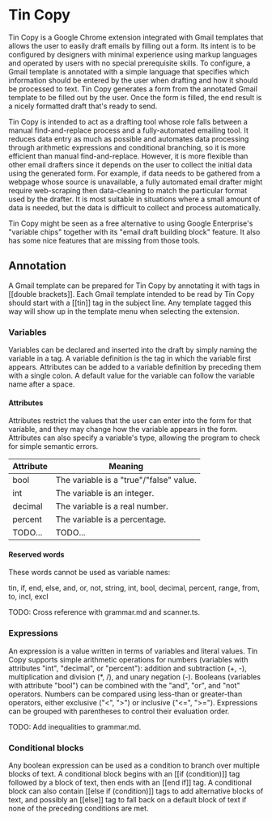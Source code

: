 # Tin Copy
Tin Copy is a Google Chrome extension integrated with Gmail templates that allows the user to easily draft emails by filling out a form. Its intent is to be configured by designers with minimal experience using markup languages and operated by users with no special prerequisite skills. To configure, a Gmail template is annotated with a simple language that specifies which information should be entered by the user when drafting and how it should be processed to text. Tin Copy generates a form from the annotated Gmail template to be filled out by the user. Once the form is filled, the end result is a nicely formatted draft that's ready to send.

Tin Copy is intended to act as a drafting tool whose role falls between a manual find-and-replace process and a fully-automated emailing tool. It reduces data entry as much as possible and automates data processing through arithmetic expressions and conditional branching, so it is more efficient than manual find-and-replace. However, it is more flexible than other email drafters since it depends on the user to collect the initial data using the generated form. For example, if data needs to be gathered from a webpage whose source is unavailable, a fully automated email drafter might require web-scraping then data-cleaning to match the particular format used by the drafter. It is most suitable in situations where a small amount of data is needed, but the data is difficult to collect and process automatically. 

Tin Copy might be seen as a free alternative to using Google Enterprise's "variable chips" together with its "email draft building block" feature. It also has some nice features that are missing from those tools.

## Annotation
A Gmail template can be prepared for Tin Copy by annotating it with tags in \[\[double brackets\]\]. Each Gmail template intended to be read by Tin Copy should start with a \[\[tin\]\] tag in the subject line. Any template tagged this way will show up in the template menu when selecting the extension. 

### Variables
Variables can be declared and inserted into the draft by simply naming the variable in a tag. A variable definition is the tag in which the variable first appears. Attributes can be added to a variable definition by preceding them with a single colon. A default value for the variable can follow the variable name after a space. 

#### Attributes
Attributes restrict the values that the user can enter into the form for that variable, and they may change how the variable appears in the form. Attributes can also specify a variable's type, allowing the program to check for simple semantic errors.

| Attribute | Meaning |
| --- | --- |
| bool | The variable is a "true"/"false" value. |
| int | The variable is an integer. |
| decimal | The variable is a real number. |
| percent | The variable is a percentage. |
| TODO... | TODO... |

#### Reserved words 
These words cannot be used as variable names:

tin, if, end, else, and, or, not, string, int, bool, decimal, percent, range, from, to, incl, excl

TODO: Cross reference with grammar.md and scanner.ts.

### Expressions
An expression is a value written in terms of variables and literal values. Tin Copy supports simple arithmetic operations for numbers (variables with attributes "int", "decimal", or "percent"): addition and subtraction (+, -), multiplication and division (*, /), and unary negation (-). Booleans (variables with attribute "bool") can be combined with the "and", "or", and "not" operators. Numbers can be compared using less-than or greater-than operators, either exclusive ("<", ">") or inclusive ("<=", ">="). Expressions can be grouped with parentheses to control their evaluation order.

TODO: Add inequalities to grammar.md.

### Conditional blocks
Any boolean expression can be used as a condition to branch over multiple blocks of text. A conditional block begins with an \[\[if (condition)\]\] tag followed by a block of text, then ends with an \[\[end if\]\] tag. A conditional block can also contain \[\[else if (condition)\]\] tags to add alternative blocks of text, and possibly an \[\[else\]\] tag to fall back on a default block of text if none of the preceding conditions are met.

